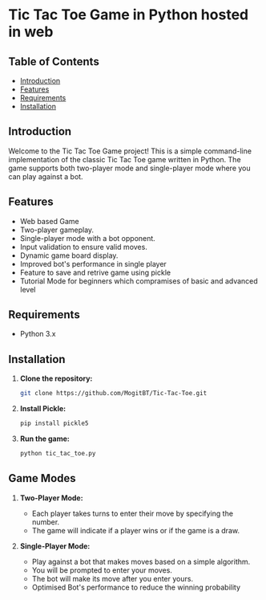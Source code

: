 # Tic Tac Toe Game in Python hosted in web

## Table of Contents
- [Introduction](#introduction)
- [Features](#features)
- [Requirements](#requirements)
- [Installation](#installation)
  

## Introduction
Welcome to the Tic Tac Toe Game project! This is a simple command-line implementation of the classic Tic Tac Toe game written in Python. The game supports both two-player mode and single-player mode where you can play against a bot.

## Features
- Web based Game
- Two-player gameplay.
- Single-player mode with a bot opponent.
- Input validation to ensure valid moves.
- Dynamic game board display.
- Improved bot's performance in single player
- Feature to save and retrive game using pickle
- Tutorial Mode for beginners which compramises of basic and advanced level



## Requirements
- Python 3.x

## Installation
1. **Clone the repository:**
    ```sh
    git clone https://github.com/MogitBT/Tic-Tac-Toe.git
    ```

2. **Install Pickle:**
    ```sh
    pip install pickle5
    ```

3. **Run the game:**
    ```sh
    python tic_tac_toe.py
    ```

## Game Modes
1. **Two-Player Mode:**
    - Each player takes turns to enter their move by specifying the number.
    - The game will indicate if a player wins or if the game is a draw.
      
2. **Single-Player Mode:**
    - Play against a bot that makes moves based on a simple algorithm.
    - You will be prompted to enter your moves.
    - The bot will make its move after you enter yours.
    - Optimised Bot's performance to reduce the winning probability
